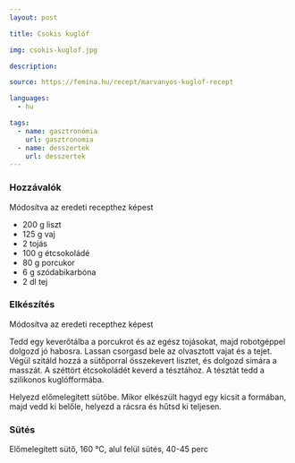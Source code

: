 ```yaml
---
layout: post

title: Csokis kuglóf

img: csokis-kuglof.jpg

description:

source: https://femina.hu/recept/marvanyos-kuglof-recept

languages:
  - hu

tags:
  - name: gasztronómia
    url: gasztronomia
  - name: desszertek
    url: desszertek
---
```


### Hozzávalók
Módosítva az eredeti recepthez képest

 - 200 g liszt
 - 125 g vaj
 - 2 tojás
 - 100 g étcsokoládé
 - 80 g porcukor
 - 6 g szódabikarbóna
 - 2 dl tej


### Elkészítés
Módosítva az eredeti recepthez képest

Tedd egy keverőtálba a porcukrot és az egész tojásokat, majd robotgéppel dolgozd
 jó habosra. Lassan csorgasd bele az olvasztott vajat és a tejet. Végül szitáld 
 hozzá a sütőporral összekevert lisztet, és dolgozd simára a masszát. A széttört 
 étcsokoládét keverd a tésztához. A tésztát tedd a szilikonos kuglófformába.

Helyezd előmelegített sütőbe. Mikor elkészült hagyd egy kicsit a formában, majd
 vedd ki belőle, helyezd a rácsra és hűtsd ki teljesen.


### Sütés
Előmelegített sütő, 160 °C, alul felül sütés, 40-45 perc
